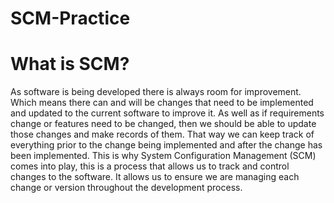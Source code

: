 SCM-Practice
===


What is SCM?
====
As software is being developed there is always room for improvement. Which means there can and will be changes that need to be implemented and updated to the current software to improve it. As well as if requirements change or features need to be changed, then we should be able to update those changes and make records of them. That way we can keep track of everything prior to the change being implemented and after the change has been implemented. This is why System Configuration Management (SCM) comes into play, this is a process that allows us to track and control changes to the software. It allows us to ensure we are managing each change or version throughout the development process.

